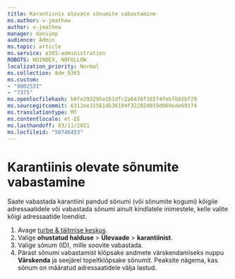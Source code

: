 ```yaml
---
title: Karantiinis olevate sõnumite vabastamine
ms.author: v-jmathew
author: v-jmathew
manager: dansimp
audience: Admin
ms.topic: article
ms.service: o365-administration
ROBOTS: NOINDEX, NOFOLLOW
localization_priority: Normal
ms.collection: Adm_O365
ms.custom:
- "9002531"
- "7375"
ms.openlocfilehash: b8fe293295e161dfc2a6476f16574febfb92bf29
ms.sourcegitcommit: 6312ee31561db36104f32282d019d069ede69174
ms.translationtype: MT
ms.contentlocale: et-EE
ms.lasthandoff: 03/11/2021
ms.locfileid: "50746453"
---
```

# <a name="release-quarantined-messages"></a>Karantiinis olevate sõnumite vabastamine

Saate vabastada karantiini pandud sõnumi (või sõnumite kogumi) kõigile adressaatidele või vabastada sõnumi ainult kindlatele inimestele, kelle valite kõigi adressaatide loendist.

1. Avage [turbe & täitmise keskus](https://go.microsoft.com/fwlink/p/?linkid=2077143).
2. Valige **ohustatud halduse**  >  **Ülevaade**  >  **karantiinist**.
3. Valige sõnum (ID), mille soovite vabastada.
4. Pärast sõnumi vabastamist klõpsake andmete värskendamiseks nuppu **Värskenda** ja seejärel topeltklõpsake sõnumit. Peaksite nägema, kas sõnum on määratud adressaatidele välja lastud.

